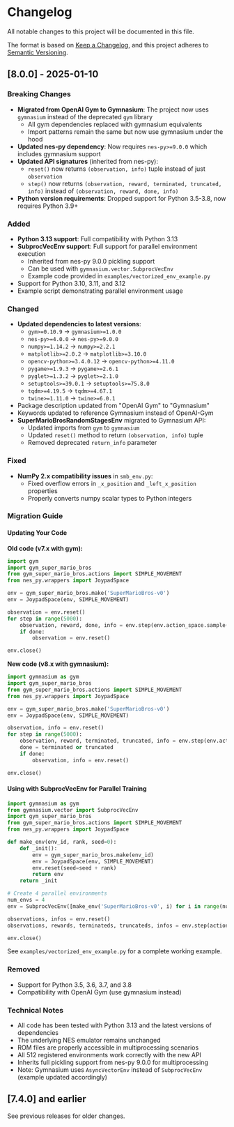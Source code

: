 # Changelog

All notable changes to this project will be documented in this file.

The format is based on [Keep a Changelog](https://keepachangelog.com/en/1.0.0/),
and this project adheres to [Semantic Versioning](https://semver.org/spec/v2.0.0.html).

## [8.0.0] - 2025-01-10

### Breaking Changes
- **Migrated from OpenAI Gym to Gymnasium**: The project now uses `gymnasium` instead of the deprecated `gym` library
  - All gym dependencies replaced with gymnasium equivalents
  - Import patterns remain the same but now use gymnasium under the hood
- **Updated nes-py dependency**: Now requires `nes-py>=9.0.0` which includes gymnasium support
- **Updated API signatures** (inherited from nes-py):
  - `reset()` now returns `(observation, info)` tuple instead of just `observation`
  - `step()` now returns `(observation, reward, terminated, truncated, info)` instead of `(observation, reward, done, info)`
- **Python version requirements**: Dropped support for Python 3.5-3.8, now requires Python 3.9+

### Added
- **Python 3.13 support**: Full compatibility with Python 3.13
- **SubprocVecEnv support**: Full support for parallel environment execution
  - Inherited from nes-py 9.0.0 pickling support
  - Can be used with `gymnasium.vector.SubprocVecEnv`
  - Example code provided in `examples/vectorized_env_example.py`
- Support for Python 3.10, 3.11, and 3.12
- Example script demonstrating parallel environment usage

### Changed
- **Updated dependencies to latest versions**:
  - `gym>=0.10.9` → `gymnasium>=1.0.0`
  - `nes-py>=4.0.0` → `nes-py>=9.0.0`
  - `numpy>=1.14.2` → `numpy>=2.2.1`
  - `matplotlib>=2.0.2` → `matplotlib>=3.10.0`
  - `opencv-python>=3.4.0.12` → `opencv-python>=4.11.0`
  - `pygame>=1.9.3` → `pygame>=2.6.1`
  - `pyglet>=1.3.2` → `pyglet>=2.1.0`
  - `setuptools>=39.0.1` → `setuptools>=75.8.0`
  - `tqdm>=4.19.5` → `tqdm>=4.67.1`
  - `twine>=1.11.0` → `twine>=6.0.1`
- Package description updated from "OpenAI Gym" to "Gymnasium"
- Keywords updated to reference Gymnasium instead of OpenAI-Gym
- **SuperMarioBrosRandomStagesEnv** migrated to Gymnasium API:
  - Updated imports from `gym` to `gymnasium`
  - Updated `reset()` method to return `(observation, info)` tuple
  - Removed deprecated `return_info` parameter

### Fixed
- **NumPy 2.x compatibility issues** in `smb_env.py`:
  - Fixed overflow errors in `_x_position` and `_left_x_position` properties
  - Properly converts numpy scalar types to Python integers

### Migration Guide

#### Updating Your Code

**Old code (v7.x with gym):**
```python
import gym
import gym_super_mario_bros
from gym_super_mario_bros.actions import SIMPLE_MOVEMENT
from nes_py.wrappers import JoypadSpace

env = gym_super_mario_bros.make('SuperMarioBros-v0')
env = JoypadSpace(env, SIMPLE_MOVEMENT)

observation = env.reset()
for step in range(5000):
    observation, reward, done, info = env.step(env.action_space.sample())
    if done:
        observation = env.reset()

env.close()
```

**New code (v8.x with gymnasium):**
```python
import gymnasium as gym
import gym_super_mario_bros
from gym_super_mario_bros.actions import SIMPLE_MOVEMENT
from nes_py.wrappers import JoypadSpace

env = gym_super_mario_bros.make('SuperMarioBros-v0')
env = JoypadSpace(env, SIMPLE_MOVEMENT)

observation, info = env.reset()
for step in range(5000):
    observation, reward, terminated, truncated, info = env.step(env.action_space.sample())
    done = terminated or truncated
    if done:
        observation, info = env.reset()

env.close()
```

#### Using with SubprocVecEnv for Parallel Training

```python
import gymnasium as gym
from gymnasium.vector import SubprocVecEnv
import gym_super_mario_bros
from gym_super_mario_bros.actions import SIMPLE_MOVEMENT
from nes_py.wrappers import JoypadSpace

def make_env(env_id, rank, seed=0):
    def _init():
        env = gym_super_mario_bros.make(env_id)
        env = JoypadSpace(env, SIMPLE_MOVEMENT)
        env.reset(seed=seed + rank)
        return env
    return _init

# Create 4 parallel environments
num_envs = 4
env = SubprocVecEnv([make_env('SuperMarioBros-v0', i) for i in range(num_envs)])

observations, infos = env.reset()
observations, rewards, terminateds, truncateds, infos = env.step(actions)

env.close()
```

See `examples/vectorized_env_example.py` for a complete working example.

### Removed
- Support for Python 3.5, 3.6, 3.7, and 3.8
- Compatibility with OpenAI Gym (use gymnasium instead)

### Technical Notes
- All code has been tested with Python 3.13 and the latest versions of dependencies
- The underlying NES emulator remains unchanged
- ROM files are properly accessible in multiprocessing scenarios
- All 512 registered environments work correctly with the new API
- Inherits full pickling support from nes-py 9.0.0 for multiprocessing
- Note: Gymnasium uses `AsyncVectorEnv` instead of `SubprocVecEnv` (example updated accordingly)

## [7.4.0] and earlier

See previous releases for older changes.
